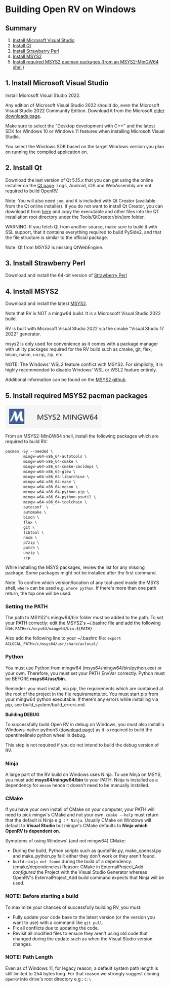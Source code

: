 # Building Open RV on Windows

## Summary

1. [Install Microsoft Visual Studio](#1-install-microsoft-visual-studio)
1. [Install Qt](#2-install-qt)
1. [Install Strawberry Perl](#3-install-strawberry-perl)
1. [Install MSYS2](#4-install-msys2)
1. [Install required MSYS2 pacman packages (from an MSYS2-MinGW64 shell)](#5-install-required-msys2-pacman-packages)


## 1. Install Microsoft Visual Studio

Install Microsoft Visual Studio 2022.

Any edition of Microsoft Visual Studio 2022 should do, even the Microsoft Visual Studio 2022 Community Edition. Download it from the Microsoft [older downloads page](https://visualstudio.microsoft.com/vs/older-downloads/).

Make sure to select the "Desktop development with C++" and the latest SDK for Windows 10 or Windows 11 features when installing Microsoft Visual Studio.

You select the Windows SDK based on the target Windows version you plan on running the compiled application on.

## 2. Install Qt

Download the last version of Qt 5.15.x that you can get using the online installer on the [Qt page](https://www.qt.io/download-open-source). Logs, Android, iOS and WebAssembly are not required to build OpenRV.

Note: You will also need `jom`, and it is included with Qt Creator (available from the Qt online installer). If you do not want to install Qt Creator, you can download it from [here](https://download.qt.io/official_releases/jom/) and copy the executable and other files into the QT installation root directory under the Tools/QtCreator/bin/jom folder.

WARNING: If you fetch Qt from another source, make sure to build it with SSL support, that it contains everything required to build PySide2, and that the file structure is similar to the official package. 

Note: Qt from MSYS2 is missing QtWebEngine.

## 3. Install Strawberry Perl

Download and install the 64-bit version of [Strawberry Perl](https://strawberryperl.com/)

## 4. Install MSYS2

Download and install the latest [MSYS2](https://www.msys2.org/).

Note that RV is NOT a mingw64 build. It is a Microscoft Visual Studio 2022 build.

RV is built with Microsoft Visual Studio 2022 via the cmake "Visual Studio 17 2022" generator.

msys2 is only used for convenience as it comes with a package manager with utility packages required for the RV build such as cmake, git, flex, bison, nasm, unzip, zip, etc.

NOTE: The Windows' WSL2 feature conflict with MSYS2. For simplicity, it is highly recommended to disable Windows' WSL or WSL2 feature entirely.

Additional information can be found on the [MSYS2 github](https://github.com/msys2/setup-msys2/issues/52).

## 5. Install required MSYS2 pacman packages

![MSYS2-MinGW64](../images/rv-msys2-mingw64-shortcut.png)

From an MSYS2-MinGW64 shell, install the following packages which are required to build RV:

```shell
pacman -Sy --needed \
        mingw-w64-x86_64-autotools \
        mingw-w64-x86_64-cmake \
        mingw-w64-x86_64-cmake-cmcldeps \
        mingw-w64-x86_64-glew \
        mingw-w64-x86_64-libarchive \
        mingw-w64-x86_64-make \
        mingw-w64-x86_64-meson \
        mingw-w64-x86_64-python-pip \
        mingw-w64-x86_64-python-psutil \
        mingw-w64-x86_64-toolchain \
        autoconf  \
        automake \
        bison \
        flex \
        git \
        libtool \
        nasm \
        p7zip \
        patch \
        unzip \
        zip
```

While installing the MSYS packages, review the list for any missing package. Some packages might not be installed after the first command.

Note: To confirm which version/location of any tool used inside the MSYS shell, `where` can be used e.g. `where python`. If there's more than one path return, the top one will be used.

### Setting the PATH

The path to MSYS2's mingw64/bin folder must be added to the path.
To set your PATH correctly: edit the MSYS2's ~/.bashrc file and add the following line:
`PATH=/c/msys64/mingw64/bin:${PATH}`

Also add the following line to your ~/.bashrc file:
`export ACLOCAL_PATH=/c/msys64/usr/share/aclocal/`

### Python

You must use Python from mingw64 (msys64/mingw64/bin/python.exe) or your own. Therefore, you must set your PATH EnvVar correctly. Python must be BEFORE **msys64/usr/bin**.

Reminder: you must install, via pip, the requirements which are contained at the root of the project in the file requirements.txt. You must start pip from your mingw64 python executable. If there's any errors while installing via pip, see build_system/build_errors.md.

**Building DEBUG**

To successfully build Open RV in debug on Windows, you must also install a Windows-native python3 ([download page](https://www.python.org/downloads/)) as it is required to build the opentimelineio python wheel in debug.

This step is not required if you do not intend to build the debug version of RV.

### Ninja

A large part of the RV build on Windows uses Ninja. To use Ninja on MSYS, you must add **msys64/mingw64/bin** to your PATH. Ninja is installed as a dependency for `meson` hence it doesn't need to be manually installed.

### CMake

If you have your own install of CMake on your computer, your PATH will need to pick mingw's CMake and not your own. `cmake --help` must return that the default is Ninja e.g. : `* Ninja`. Usually CMake on Windows will default to **Visual Studio** but mingw's CMake defaults to **Ninja which OpenRV is dependent on**.

Symptoms of using Windows' (and not mingw64) CMake:
- During the build, Python scripts such as quoteFile.py, make_openssl.py and make_python.py fail: either they don't work or they aren't found.
- `build.ninja not found` during the build of a dependency. (cmake/dependencies) Reason: CMake in ExternalProject_Add *configured* the Project with the Visual Studio Generator whereas OpenRV's ExternalProject_Add build command expects that Ninja will be used.


### NOTE: Before starting a build

To maximize your chances of successfully building RV, you must:
- Fully update your code base to the latest version (or the version you want to use) with a command like `git pull`.
- Fix all conflicts due to updating the code.
- Revisit all modified files to ensure they aren't using old code that changed during the update such as when the Visual Studio version changes.

### NOTE: Path Length

Even as of Windows 11, for legacy reason, a default system path length is still limited to 254 bytes long.
For that reason we strongly suggest cloning `OpenRV` into drive's root directory e.g.: `C:\`
